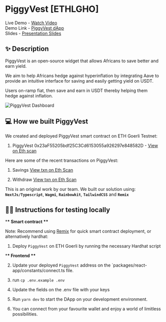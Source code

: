 # PiggyVest [ETHLGHO]

Live Demo - [Watch Video](https://drive.google.com/file/d/1nsJecAsWC1_jTUkeqEWH6t98Xni9B4sd/view) <br />
Demo Link - [PiggyVest dApp](https://piggyvestdapp.vercel.app) <br />
Slides - [Presentation Slides](https://piggyvestdapp.vercel.app/PiggyVestSlides.pdf)

## ✨ Description

PiggyVest is an open-source widget that allows Africans to save better and earn yield.

We aim to help Africans hedge against hyperinflation by integrating Aave to provide an intuitive interface for saving and easily getting yield on USDT.

Users on-ramp fiat, then save and earn in USDT thereby helping them hedge against inflation.

![PiggyVest Dashboard](https://piggyvestdapp.vercel.app/img/preview.png)

## 💻 How we built PiggyVest

We created and deployed PiggyVest smart contract on ETH Goerli Testnet:

1. PiggyVest 0x23aF55205bdf25C3Cd6153055a926297e848582D - [View on Eth scan](https://goerli.etherscan.io/address/0x23aF55205bdf25C3Cd6153055a926297e848582D)

Here are some of the recent transactions on PiggyVest:

1. Savings [View txn on Eth Scan](https://goerli.etherscan.io/tx/0x1856c51aa13fba9ed301c57b83086b8ed9e4bf61ad5e8d36b5e7ae681138e948)

2. Withdraw [View txn on Eth Scan](https://goerli.etherscan.io/tx/0xc8679506fb0e84575b0ed6117a89d27f7dd391fd97c8a9a2ca429712ab1cf742)

This is an original work by our team. We built our solution using: **`NextJs/Typescript`**, **`Wagmi`**, **`Rainbowkit`**, **`TailwindCSS`** and **`Remix`**

## 🧑‍💻 Instructions for testing locally

\***\* Smart contract \*\***

Note: Recommend using [Remix](https://remix.ethereum.org) for quick smart contract deployment, or alternatively hardhat:

1. Deploy `PiggyVest` on ETH Goerli by running the necessary Hardhat script

\***\* Frontend \*\***

2. Update your deployed `PiggyVest` address on the `packages/react-app/constants/connect.ts file.

3. run `cp .env.example .env`

4. Update the fields on the .env file with your keys

5. Run `yarn dev` to start the DApp on your development environment.

6. You can connect from your favourite wallet and enjoy a world of limitless possibilities.
